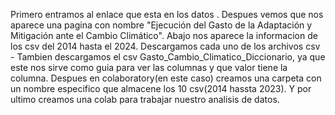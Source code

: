 Primero entramos al enlace que esta en los datos .
Despues vemos que nos aparece una pagina con nombre "Ejecución del Gasto de la Adaptación y Mitigación ante el Cambio Climático".
Abajo nos aparece la informacion de los csv del 2014 hasta el 2024.
Descargamos cada uno de los archivos csv - Tambien descargamos el csv Gasto_Cambio_Climatico_Diccionario, ya que este nos sirve como guia para ver las columnas y que valor tiene la columna.
Despues en colaboratory(en este caso) creamos una carpeta con un nombre especifico que almacene los 10 csv(2014 hassta 2023).
Y por ultimo creamos una colab para trabajar nuestro analisis de datos.
